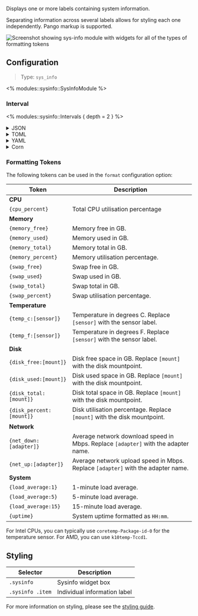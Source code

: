 Displays one or more labels containing system information. 

Separating information across several labels allows for styling each one independently. 
Pango markup is supported.

![Screenshot showing sys-info module with widgets for all of the types of formatting tokens](https://user-images.githubusercontent.com/5057870/196059090-4056d083-69f0-4e6f-9673-9e35dc29d9f0.png)


## Configuration

> Type: `sys_info`


<% modules::sysinfo::SysInfoModule %>

### Interval

<% modules::sysinfo::Intervals { depth = 2 } %>

<details>
<summary>JSON</summary>

```json
{
  "end": [
    {
      "format": [
        " {cpu_percent}% | {temp_c:k10temp-Tccd1}°C",
        " {memory_used} / {memory_total} GB ({memory_percent}%)",
        "| {swap_used} / {swap_total} GB ({swap_percent}%)",
        "󰋊 {disk_used:/} / {disk_total:/} GB ({disk_percent:/}%)",
        "󰓢 {net_down:enp39s0} / {net_up:enp39s0} Mbps",
        "󰖡 {load_average:1} | {load_average:5} | {load_average:15}",
        "󰥔 {uptime}"
      ],
      "interval": {
        "cpu": 1,
        "disks": 300,
        "memory": 30,
        "networks": 3,
        "temps": 5
      },
      "type": "sys_info"
    }
  ]
}
```

</details>

<details>
<summary>TOML</summary>

```toml
[[end]]
type = 'sys_info'
format = [
    ' {cpu_percent}% | {temp_c:k10temp-Tccd1}°C',
    ' {memory_used} / {memory_total} GB ({memory_percent}%)',
    '| {swap_used} / {swap_total} GB ({swap_percent}%)',
    '󰋊 {disk_used:/} / {disk_total:/} GB ({disk_percent:/}%)',
    '󰓢 {net_down:enp39s0} / {net_up:enp39s0} Mbps',
    '󰖡 {load_average:1} | {load_average:5} | {load_average:15}',
    '󰥔 {uptime}',
]

[end.interval]
cpu = 1
disks = 300
memory = 30
networks = 3
temps = 5


```

</details>

<details>
<summary>YAML</summary>

```yaml
end:
- format:
  - ' {cpu_percent}% | {temp_c:k10temp-Tccd1}°C'
  - ' {memory_used} / {memory_total} GB ({memory_percent}%)'
  - '| {swap_used} / {swap_total} GB ({swap_percent}%)'
  - '󰋊 {disk_used:/} / {disk_total:/} GB ({disk_percent:/}%)'
  - '󰓢 {net_down:enp39s0} / {net_up:enp39s0} Mbps'
  - '󰖡 {load_average:1} | {load_average:5} | {load_average:15}'
  - '󰥔 {uptime}'
  interval:
    cpu: 1
    disks: 300
    memory: 30
    networks: 3
    temps: 5
  type: sys_info
```

</details>

<details>
<summary>Corn</summary>

```corn
{
  end = [
    {
      type = "sys_info"

      interval.memory = 30
      interval.cpu = 1
      interval.temps = 5
      interval.disks = 300
      interval.networks = 3

      format = [
        " {cpu_percent}% | {temp_c:k10temp-Tccd1}°C"
        " {memory_used} / {memory_total} GB ({memory_percent}%)"
        "| {swap_used} / {swap_total} GB ({swap_percent}%)"
        "󰋊 {disk_used:/} / {disk_total:/} GB ({disk_percent:/}%)"
        "󰓢 {net_down:enp39s0} / {net_up:enp39s0} Mbps"
        "󰖡 {load_average:1} | {load_average:5} | {load_average:15}"
        "󰥔 {uptime}"
      ]
    }
  ]
}
```

</details>

### Formatting Tokens

The following tokens can be used in the `format` configuration option:

| Token                    | Description                                                                        |
|--------------------------|------------------------------------------------------------------------------------|
| **CPU**                  |                                                                                    |
| `{cpu_percent}`          | Total CPU utilisation percentage                                                   |
| **Memory**               |                                                                                    |
| `{memory_free}`          | Memory free in GB.                                                                 |
| `{memory_used}`          | Memory used in GB.                                                                 |
| `{memory_total}`         | Memory total in GB.                                                                |
| `{memory_percent}`       | Memory utilisation percentage.                                                     |
| `{swap_free}`            | Swap free in GB.                                                                   |
| `{swap_used}`            | Swap used in GB.                                                                   |
| `{swap_total}`           | Swap total in GB.                                                                  |
| `{swap_percent}`         | Swap utilisation percentage.                                                       |
| **Temperature**          |                                                                                    |
| `{temp_c:[sensor]}`      | Temperature in degrees C. Replace `[sensor]` with the sensor label.                |
| `{temp_f:[sensor]}`      | Temperature in degrees F. Replace `[sensor]` with the sensor label.                |
| **Disk**                 |                                                                                    |
| `{disk_free:[mount]}`    | Disk free space in GB. Replace `[mount]` with the disk mountpoint.                 |
| `{disk_used:[mount]}`    | Disk used space in GB. Replace `[mount]` with the disk mountpoint.                 |
| `{disk_total:[mount]}`   | Disk total space in GB. Replace `[mount]` with the disk mountpoint.                |
| `{disk_percent:[mount]}` | Disk utilisation percentage. Replace `[mount]` with the disk mountpoint.           |
| **Network**              |                                                                                    |
| `{net_down:[adapter]}`   | Average network download speed in Mbps. Replace `[adapter]` with the adapter name. |
| `{net_up:[adapter]}`     | Average network upload speed in Mbps. Replace `[adapter]` with the adapter name.   |
| **System**               |                                                                                    |
| `{load_average:1}`       | 1-minute load average.                                                             |
| `{load_average:5}`       | 5-minute load average.                                                             |
| `{load_average:15}`      | 15-minute load average.                                                            |
| `{uptime}`               | System uptime formatted as `HH:mm`.                                                |

For Intel CPUs, you can typically use `coretemp-Package-id-0` for the temperature sensor. For AMD, you can use `k10temp-Tccd1`.

## Styling

| Selector         | Description                  |
|------------------|------------------------------|
| `.sysinfo`       | Sysinfo widget box           |
| `.sysinfo .item` | Individual information label |

For more information on styling, please see the [styling guide](styling-guide).
